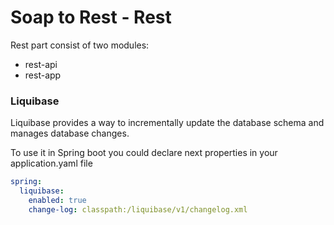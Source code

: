 # Soap to Rest - Rest

Rest part consist of two modules:
* rest-api
* rest-app

### Liquibase

Liquibase provides a way to incrementally update the database schema and manages database changes.

To use it in Spring boot you could declare next properties in your application.yaml file
```yaml
spring:
  liquibase:
    enabled: true
    change-log: classpath:/liquibase/v1/changelog.xml
```